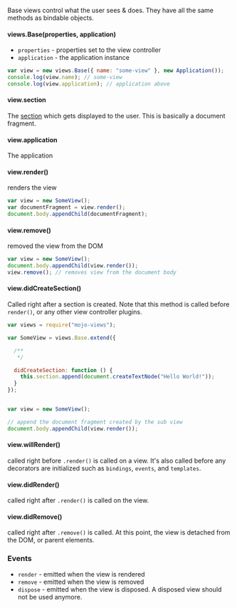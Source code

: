 Base views control what the user sees & does. They have all the same methods as bindable objects.

#### views.Base(properties, application)

- `properties` - properties set to the view controller
- `application` - the application instance

```javascript
var view = new views.Base({ name: "some-view" }, new Application());
console.log(view.name); // some-view
console.log(view.application); // application above
```

#### view.section

The [section](https://github.com/classdojo/loaf.js) which gets displayed to the user. This is basically a document fragment.

#### view.application

The application

#### view.render()

renders the view

```javascript
var view = new SomeView();
var documentFragment = view.render();
document.body.appendChild(documentFragment);
```

#### view.remove()

removed the view from the DOM

```javascript
var view = new SomeView();
document.body.appendChild(view.render());
view.remove(); // removes view from the document body
```

#### view.didCreateSection()

Called right after a section is created. Note that this method is called before `render()`, or any other view controller plugins.

```javascript
var views = require("mojo-views");

var SomeView = views.Base.extend({

  /**
   */

  didCreateSection: function () {
    this.section.append(document.createTextNode("Hello World!"));
  }
});


var view = new SomeView();

// append the document fragment created by the sub view
document.body.appendChild(view.render());
```

#### view.willRender()

called right before `.render()` is called on a view. It's also called before any decorators are initialized such as `bindings`, `events`, and `templates`.

#### view.didRender()

called right after `.render()` is called on the view.

#### view.didRemove()

called right after `.remove()` is called. At this point, the view is detached from the DOM, or parent elements.



### Events

- `render` - emitted when the view is rendered
- `remove` - emitted when the view is removed
- `dispose` - emitted when the view is disposed. A disposed view should not be used anymore.
